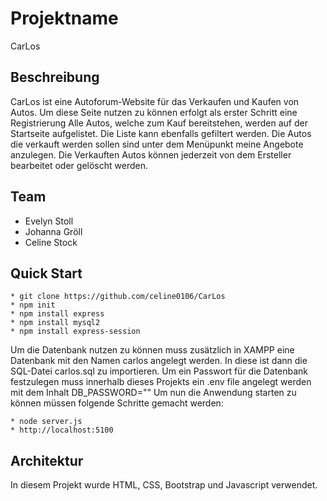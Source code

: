 # Projektname

CarLos

## Beschreibung

CarLos ist eine Autoforum-Website für das Verkaufen und Kaufen von Autos.
Um diese Seite nutzen zu können erfolgt als erster Schritt eine Registrierung
Alle Autos, welche zum Kauf bereitstehen, werden auf der Startseite aufgelistet. Die Liste kann ebenfalls gefiltert werden.
Die Autos die verkauft werden sollen sind unter dem Menüpunkt meine Angebote anzulegen. Die Verkauften Autos können jederzeit von dem Ersteller bearbeitet oder gelöscht werden.

## Team

* Evelyn Stoll
* Johanna Gröll
* Celine Stock

## Quick Start

```
* git clone https://github.com/celine0106/CarLos
* npm init
* npm install express
* npm install mysql2
* npm install express-session
```
Um die Datenbank nutzen zu können muss zusätzlich in XAMPP eine Datenbank mit den Namen carlos angelegt werden. In diese ist dann die SQL-Datei carlos.sql zu importieren. 
Um ein Passwort für die Datenbank festzulegen muss innerhalb dieses Projekts ein .env file angelegt werden mit dem Inhalt DB_PASSWORD=""
Um nun die Anwendung starten zu können müssen folgende Schritte gemacht werden:
```
* node server.js
* http://localhost:5100
```

## Architektur

In diesem Projekt wurde HTML, CSS, Bootstrap und Javascript verwendet.

